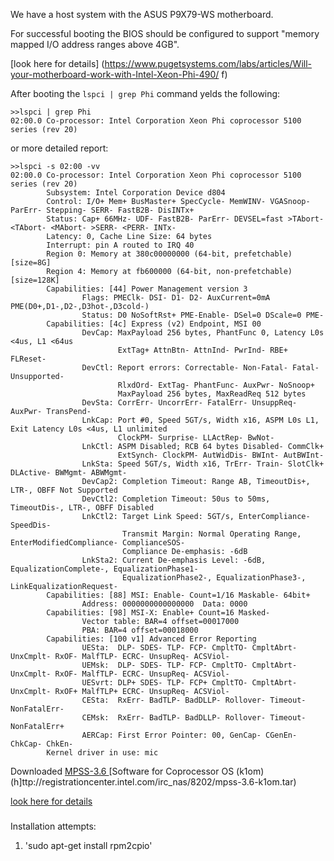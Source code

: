 We have a host system with the ASUS P9X79-WS motherboard.

For successful booting the BIOS should be configured to support "memory mapped I/O address ranges above 4GB".

[look here for details]
(https://www.pugetsystems.com/labs/articles/Will-your-motherboard-work-with-Intel-Xeon-Phi-490/ f)

After booting the `lspci | grep Phi` command yelds the following:

``` 
>>lspci | grep Phi
02:00.0 Co-processor: Intel Corporation Xeon Phi coprocessor 5100 series (rev 20)
```
or more detailed report:
```
>>lspci -s 02:00 -vv
02:00.0 Co-processor: Intel Corporation Xeon Phi coprocessor 5100 series (rev 20)
        Subsystem: Intel Corporation Device d804                                 
        Control: I/O+ Mem+ BusMaster+ SpecCycle- MemWINV- VGASnoop- ParErr- Stepping- SERR- FastB2B- DisINTx+
        Status: Cap+ 66MHz- UDF- FastB2B- ParErr- DEVSEL=fast >TAbort- <TAbort- <MAbort- >SERR- <PERR- INTx- 
        Latency: 0, Cache Line Size: 64 bytes
        Interrupt: pin A routed to IRQ 40
        Region 0: Memory at 380c00000000 (64-bit, prefetchable) [size=8G]
        Region 4: Memory at fb600000 (64-bit, non-prefetchable) [size=128K]
        Capabilities: [44] Power Management version 3
                Flags: PMEClk- DSI- D1- D2- AuxCurrent=0mA PME(D0+,D1-,D2-,D3hot-,D3cold-)
                Status: D0 NoSoftRst+ PME-Enable- DSel=0 DScale=0 PME-
        Capabilities: [4c] Express (v2) Endpoint, MSI 00
                DevCap: MaxPayload 256 bytes, PhantFunc 0, Latency L0s <4us, L1 <64us
                        ExtTag+ AttnBtn- AttnInd- PwrInd- RBE+ FLReset-
                DevCtl: Report errors: Correctable- Non-Fatal- Fatal- Unsupported-
                        RlxdOrd- ExtTag- PhantFunc- AuxPwr- NoSnoop+
                        MaxPayload 256 bytes, MaxReadReq 512 bytes
                DevSta: CorrErr- UncorrErr- FatalErr- UnsuppReq- AuxPwr- TransPend-
                LnkCap: Port #0, Speed 5GT/s, Width x16, ASPM L0s L1, Exit Latency L0s <4us, L1 unlimited
                        ClockPM- Surprise- LLActRep- BwNot-
                LnkCtl: ASPM Disabled; RCB 64 bytes Disabled- CommClk+
                        ExtSynch- ClockPM- AutWidDis- BWInt- AutBWInt-
                LnkSta: Speed 5GT/s, Width x16, TrErr- Train- SlotClk+ DLActive- BWMgmt- ABWMgmt-
                DevCap2: Completion Timeout: Range AB, TimeoutDis+, LTR-, OBFF Not Supported
                DevCtl2: Completion Timeout: 50us to 50ms, TimeoutDis-, LTR-, OBFF Disabled
                LnkCtl2: Target Link Speed: 5GT/s, EnterCompliance- SpeedDis-
                         Transmit Margin: Normal Operating Range, EnterModifiedCompliance- ComplianceSOS-
                         Compliance De-emphasis: -6dB
                LnkSta2: Current De-emphasis Level: -6dB, EqualizationComplete-, EqualizationPhase1-
                         EqualizationPhase2-, EqualizationPhase3-, LinkEqualizationRequest-
        Capabilities: [88] MSI: Enable- Count=1/16 Maskable- 64bit+
                Address: 0000000000000000  Data: 0000
        Capabilities: [98] MSI-X: Enable+ Count=16 Masked-
                Vector table: BAR=4 offset=00017000
                PBA: BAR=4 offset=00018000
        Capabilities: [100 v1] Advanced Error Reporting
                UESta:  DLP- SDES- TLP- FCP- CmpltTO- CmpltAbrt- UnxCmplt- RxOF- MalfTLP- ECRC- UnsupReq- ACSViol-
                UEMsk:  DLP- SDES- TLP- FCP- CmpltTO- CmpltAbrt- UnxCmplt- RxOF- MalfTLP- ECRC- UnsupReq- ACSViol-
                UESvrt: DLP+ SDES- TLP- FCP+ CmpltTO- CmpltAbrt- UnxCmplt- RxOF+ MalfTLP+ ECRC- UnsupReq- ACSViol-
                CESta:  RxErr- BadTLP- BadDLLP- Rollover- Timeout- NonFatalErr-
                CEMsk:  RxErr- BadTLP- BadDLLP- Rollover- Timeout- NonFatalErr+
                AERCap: First Error Pointer: 00, GenCap- CGenEn- ChkCap- ChkEn-
        Kernel driver in use: mic
```

Downloaded 
[MPSS-3.6 ](http://registrationcenter.intel.com/irc_nas/8202/mpss-src-3.6.tar) 
[Software for Coprocessor OS (k1om)(h]ttp://registrationcenter.intel.com/irc_nas/8202/mpss-3.6-k1om.tar)

[look here for details](https://software.intel.com/sites/default/files/managed/26/d6/Intel_Xeon_Phi_Quick_Start_Developers_Guide-MPSS-3.4.pdf )

###
Installation attempts:
1. 'sudo apt-get install rpm2cpio'
